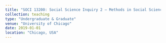 ```yaml
---
title: "SOCI 13200: Social Science Inquiry 2 – Methods in Social Science, Spatial Analysis"
collection: teaching
type: "Undergraduate & Graduate"
venue: "University of Chicago"
date: 2019-01-01
location: "Chicago, USA"
---
```


